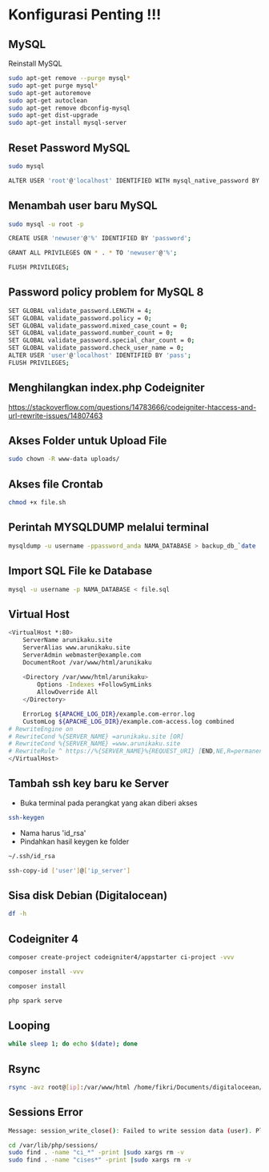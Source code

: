# Konfigurasi Penting !!!

## MySQL
Reinstall MySQL
```bash
sudo apt-get remove --purge mysql*
sudo apt-get purge mysql*
sudo apt-get autoremove
sudo apt-get autoclean
sudo apt-get remove dbconfig-mysql
sudo apt-get dist-upgrade
sudo apt-get install mysql-server
```

## Reset Password MySQL
```bash
sudo mysql
```
```bash
ALTER USER 'root'@'localhost' IDENTIFIED WITH mysql_native_password BY 'root';
```

## Menambah user baru MySQL
```bash
sudo mysql -u root -p
```
```bash
CREATE USER 'newuser'@'%' IDENTIFIED BY 'password';
```
```bash
GRANT ALL PRIVILEGES ON * . * TO 'newuser'@'%';
```
```bash
FLUSH PRIVILEGES;
```

## Password policy problem for MySQL 8
```bash
SET GLOBAL validate_password.LENGTH = 4;
SET GLOBAL validate_password.policy = 0;
SET GLOBAL validate_password.mixed_case_count = 0;
SET GLOBAL validate_password.number_count = 0;
SET GLOBAL validate_password.special_char_count = 0;
SET GLOBAL validate_password.check_user_name = 0;
ALTER USER 'user'@'localhost' IDENTIFIED BY 'pass';
FLUSH PRIVILEGES;
```

## Menghilangkan index.php Codeigniter
https://stackoverflow.com/questions/14783666/codeigniter-htaccess-and-url-rewrite-issues/14807463

## Akses Folder untuk Upload File
```bash
sudo chown -R www-data uploads/
```

## Akses file Crontab
```bash
chmod +x file.sh
```

## Perintah MYSQLDUMP melalui terminal
```bash
mysqldump -u username -ppassword_anda NAMA_DATABASE > backup_db_`date '+%Y-%m-%d@%H:%M'`.sql
```
## Import SQL File ke Database
```bash
mysql -u username -p NAMA_DATABASE < file.sql
```

## Virtual Host
```bash
<VirtualHost *:80>
    ServerName arunikaku.site
    ServerAlias www.arunikaku.site
    ServerAdmin webmaster@example.com
    DocumentRoot /var/www/html/arunikaku
    
    <Directory /var/www/html/arunikaku>
        Options -Indexes +FollowSymLinks
        AllowOverride All
    </Directory>

    ErrorLog ${APACHE_LOG_DIR}/example.com-error.log
    CustomLog ${APACHE_LOG_DIR}/example.com-access.log combined
# RewriteEngine on
# RewriteCond %{SERVER_NAME} =arunikaku.site [OR]
# RewriteCond %{SERVER_NAME} =www.arunikaku.site
# RewriteRule ^ https://%{SERVER_NAME}%{REQUEST_URI} [END,NE,R=permanent]
</VirtualHost>
```
## Tambah ssh key baru ke Server
- Buka terminal pada perangkat yang akan diberi akses
```bash
ssh-keygen
```
- Nama harus 'id_rsa'
- Pindahkan hasil keygen ke folder
```bash
~/.ssh/id_rsa
```
```bash
ssh-copy-id ['user']@['ip_server']
```

## Sisa disk Debian (Digitalocean)
```bash
df -h
```

## Codeigniter 4
```bash
composer create-project codeigniter4/appstarter ci-project -vvv
```
```bash
composer install -vvv
```
```bash
composer install
```
```bash
php spark serve
```

## Looping
```bash
while sleep 1; do echo $(date); done
```

## Rsync
```bash
rsync -avz root@[ip]:/var/www/html /home/fikri/Documents/digitaloceean/ --delete
```

## Sessions Error
```bash
Message: session_write_close(): Failed to write session data (user). Please verify that the current setting of session.save_path is correct (/var/lib/php/sessions)
```

```bash
cd /var/lib/php/sessions/
sudo find . -name "ci_*" -print |sudo xargs rm -v
sudo find . -name "cises*" -print |sudo xargs rm -v
```
